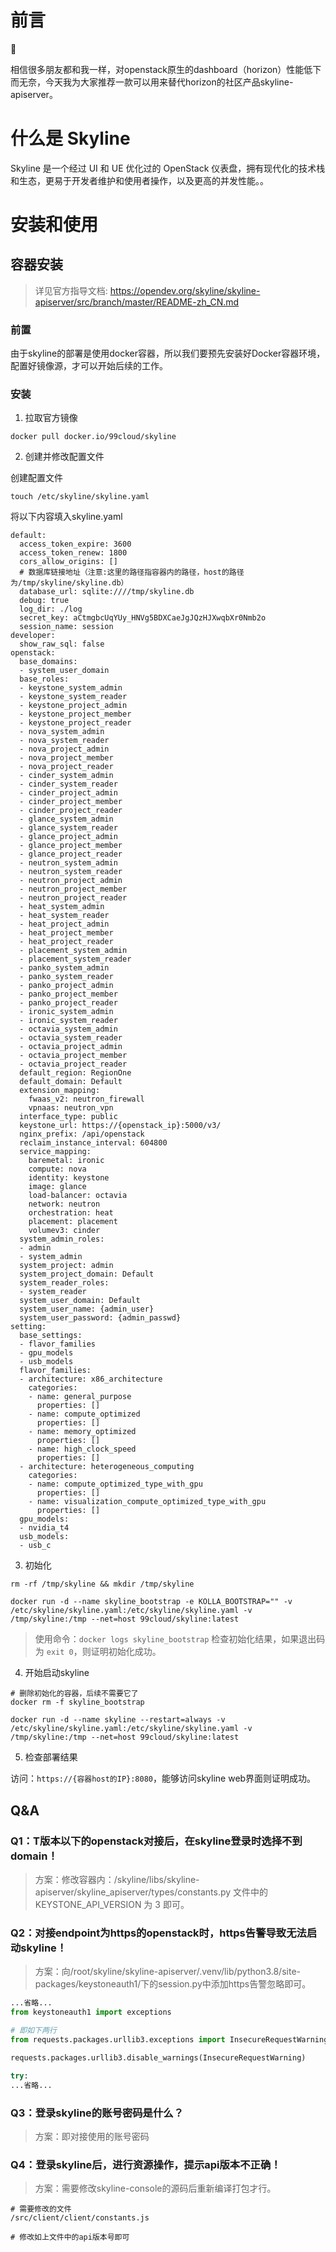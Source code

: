 # 前言

:100:

相信很多朋友都和我一样，对openstack原生的dashboard（horizon）性能低下而无奈，今天我为大家推荐一款可以用来替代horizon的社区产品skyline-apiserver。

# 什么是 Skyline

Skyline 是一个经过 UI 和 UE 优化过的 OpenStack 仪表盘，拥有现代化的技术栈和生态，更易于开发者维护和使用者操作，以及更高的并发性能。。


# 安装和使用

## 容器安装

> 详见官方指导文档:
> https://opendev.org/skyline/skyline-apiserver/src/branch/master/README-zh_CN.md

### 前置

由于skyline的部署是使用docker容器，所以我们要预先安装好Docker容器环境，配置好镜像源，才可以开始后续的工作。

### 安装

1. 拉取官方镜像

```
docker pull docker.io/99cloud/skyline
```

2. 创建并修改配置文件


创建配置文件
```
touch /etc/skyline/skyline.yaml
```

将以下内容填入skyline.yaml

```
default:
  access_token_expire: 3600
  access_token_renew: 1800
  cors_allow_origins: []
  # 数据库链接地址（注意:这里的路径指容器内的路径，host的路径为/tmp/skyline/skyline.db）
  database_url: sqlite:////tmp/skyline.db
  debug: true
  log_dir: ./log
  secret_key: aCtmgbcUqYUy_HNVg5BDXCaeJgJQzHJXwqbXr0Nmb2o
  session_name: session
developer:
  show_raw_sql: false
openstack:
  base_domains:
  - system_user_domain
  base_roles:
  - keystone_system_admin
  - keystone_system_reader
  - keystone_project_admin
  - keystone_project_member
  - keystone_project_reader
  - nova_system_admin
  - nova_system_reader
  - nova_project_admin
  - nova_project_member
  - nova_project_reader
  - cinder_system_admin
  - cinder_system_reader
  - cinder_project_admin
  - cinder_project_member
  - cinder_project_reader
  - glance_system_admin
  - glance_system_reader
  - glance_project_admin
  - glance_project_member
  - glance_project_reader
  - neutron_system_admin
  - neutron_system_reader
  - neutron_project_admin
  - neutron_project_member
  - neutron_project_reader
  - heat_system_admin
  - heat_system_reader
  - heat_project_admin
  - heat_project_member
  - heat_project_reader
  - placement_system_admin
  - placement_system_reader
  - panko_system_admin
  - panko_system_reader
  - panko_project_admin
  - panko_project_member
  - panko_project_reader
  - ironic_system_admin
  - ironic_system_reader
  - octavia_system_admin
  - octavia_system_reader
  - octavia_project_admin
  - octavia_project_member
  - octavia_project_reader
  default_region: RegionOne
  default_domain: Default
  extension_mapping:
    fwaas_v2: neutron_firewall
    vpnaas: neutron_vpn
  interface_type: public
  keystone_url: https://{openstack_ip}:5000/v3/
  nginx_prefix: /api/openstack
  reclaim_instance_interval: 604800
  service_mapping:
    baremetal: ironic
    compute: nova
    identity: keystone
    image: glance
    load-balancer: octavia
    network: neutron
    orchestration: heat
    placement: placement
    volumev3: cinder
  system_admin_roles:
  - admin
  - system_admin
  system_project: admin
  system_project_domain: Default
  system_reader_roles:
  - system_reader
  system_user_domain: Default
  system_user_name: {admin_user}
  system_user_password: {admin_passwd}
setting:
  base_settings:
  - flavor_families
  - gpu_models
  - usb_models
  flavor_families:
  - architecture: x86_architecture
    categories:
    - name: general_purpose
      properties: []
    - name: compute_optimized
      properties: []
    - name: memory_optimized
      properties: []
    - name: high_clock_speed
      properties: []
  - architecture: heterogeneous_computing
    categories:
    - name: compute_optimized_type_with_gpu
      properties: []
    - name: visualization_compute_optimized_type_with_gpu
      properties: []
  gpu_models:
  - nvidia_t4
  usb_models:
  - usb_c
```

3. 初始化

```
rm -rf /tmp/skyline && mkdir /tmp/skyline

docker run -d --name skyline_bootstrap -e KOLLA_BOOTSTRAP="" -v /etc/skyline/skyline.yaml:/etc/skyline/skyline.yaml -v /tmp/skyline:/tmp --net=host 99cloud/skyline:latest
```

> 使用命令：`docker logs skyline_bootstrap` 检查初始化结果，如果退出码为 `exit 0`，则证明初始化成功。

4. 开始启动skyline

```
# 删除初始化的容器，后续不需要它了
docker rm -f skyline_bootstrap

docker run -d --name skyline --restart=always -v /etc/skyline/skyline.yaml:/etc/skyline/skyline.yaml -v /tmp/skyline:/tmp --net=host 99cloud/skyline:latest
```

5. 检查部署结果

访问：`https://{容器host的IP}:8080`，能够访问skyline web界面则证明成功。

## Q&A

### Q1：T版本以下的openstack对接后，在skyline登录时选择不到domain！

> 方案：修改容器内：/skyline/libs/skyline-apiserver/skyline_apiserver/types/constants.py 文件中的 KEYSTONE_API_VERSION 为 3 即可。

### Q2：对接endpoint为https的openstack时，https告警导致无法启动skyline！

> 方案：向/root/skyline/skyline-apiserver/.venv/lib/python3.8/site-packages/keystoneauth1/下的session.py中添加https告警忽略即可。

```python
...省略...
from keystoneauth1 import exceptions

# 即如下两行
from requests.packages.urllib3.exceptions import InsecureRequestWarning

requests.packages.urllib3.disable_warnings(InsecureRequestWarning)

try:
...省略...
```

### Q3：登录skyline的账号密码是什么？

> 方案：即对接使用的账号密码

### Q4：登录skyline后，进行资源操作，提示api版本不正确！

> 方案：需要修改skyline-console的源码后重新编译打包才行。

```
# 需要修改的文件
/src/client/client/constants.js

# 修改如上文件中的api版本号即可
```
